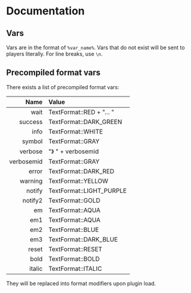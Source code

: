 Documentation
===
## Vars
Vars are in the format of `%var_name%`. Vars that do not exist will be sent to players literally. For line breaks, use `\n`.
## Precompiled format vars
There exists a list of precompiled format vars:

| Name | Value |
| ---: | :---- |
| wait | TextFormat::RED + "… " |
| success | TextFormat::DARK_GREEN |
| info | TextFormat::WHITE |
| symbol | TextFormat::GRAY |
| verbose | "》 " + verbosemid |
| verbosemid | TextFormat::GRAY |
| error | TextFormat::DARK_RED |
| warning | TextFormat::YELLOW |
| notify | TextFormat::LIGHT_PURPLE |
| notify2 | TextFormat::GOLD |
| em | TextFormat::AQUA |
| em1 | TextFormat::AQUA |
| em2 | TextFormat::BLUE |
| em3 | TextFormat::DARK_BLUE |
| reset | TextFormat::RESET |
| bold | TextFormat::BOLD |
| italic | TextFormat::ITALIC |

They will be replaced into format modifiers upon plugin load.
